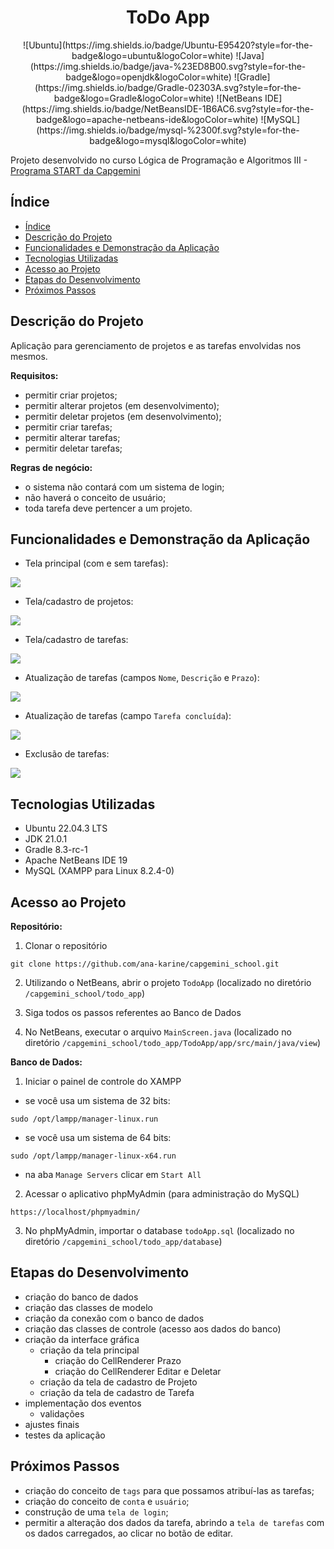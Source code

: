 <h1 align="center"> ToDo App </h1>

<p align="center">
![Ubuntu](https://img.shields.io/badge/Ubuntu-E95420?style=for-the-badge&logo=ubuntu&logoColor=white) ![Java](https://img.shields.io/badge/java-%23ED8B00.svg?style=for-the-badge&logo=openjdk&logoColor=white) ![Gradle](https://img.shields.io/badge/Gradle-02303A.svg?style=for-the-badge&logo=Gradle&logoColor=white) ![NetBeans IDE](https://img.shields.io/badge/NetBeansIDE-1B6AC6.svg?style=for-the-badge&logo=apache-netbeans-ide&logoColor=white) ![MySQL](https://img.shields.io/badge/mysql-%2300f.svg?style=for-the-badge&logo=mysql&logoColor=white)    
</p>

Projeto desenvolvido no curso Lógica de Programação e Algoritmos III - [Programa START da Capgemini](https://startcapgemini.com.br/)

## Índice 

* [Índice](#índice)
* [Descrição do Projeto](#descrição-do-projeto)
* [Funcionalidades e Demonstração da Aplicação](#funcionalidades-e-demonstração-da-aplicação)
* [Tecnologias Utilizadas](#tecnologias-utilizadas)
* [Acesso ao Projeto](#acesso-ao-projeto)
* [Etapas do Desenvolvimento](#etapas-do-desenvolvimento)
* [Próximos Passos](#próximos-passos)

## Descrição do Projeto
Aplicação para gerenciamento de projetos e as tarefas envolvidas nos mesmos.

**Requisitos:**

* permitir criar projetos;
* permitir alterar projetos (em desenvolvimento);
* permitir deletar projetos (em desenvolvimento);
* permitir criar tarefas;
* permitir alterar tarefas;
* permitir deletar tarefas;

**Regras de negócio:**

* o sistema não contará com um sistema de login;
* não haverá o conceito de usuário;
* toda tarefa deve pertencer a um projeto.

## Funcionalidades e Demonstração da Aplicação

* Tela principal (com e sem tarefas):

<img src="./images/general.gif">

* Tela/cadastro de projetos:

<img src="./images/create_projects.gif">

* Tela/cadastro de tarefas:

<img src="./images/create_tasks.gif">

* Atualização de tarefas (campos `Nome`, `Descrição` e `Prazo`):

<img src="./images/update_tasks.gif">

* Atualização de tarefas (campo `Tarefa concluída`):

<img src="./images/update_tasks_status.gif">

* Exclusão de tarefas:

<img src="./images/delete_tasks.gif">

## Tecnologias Utilizadas

* Ubuntu 22.04.3 LTS
* JDK 21.0.1 
* Gradle 8.3-rc-1
* Apache NetBeans IDE 19
* MySQL (XAMPP para Linux 8.2.4-0)

## Acesso ao Projeto

**Repositório:**

1. Clonar o repositório
```
git clone https://github.com/ana-karine/capgemini_school.git
```

2. Utilizando o NetBeans, abrir o projeto `TodoApp` (localizado no diretório `/capgemini_school/todo_app`)

3. Siga todos os passos referentes ao Banco de Dados

4. No NetBeans, executar o arquivo `MainScreen.java` (localizado no diretório `/capgemini_school/todo_app/TodoApp/app/src/main/java/view`)

**Banco de Dados:**

1. Iniciar o painel de controle do XAMPP

- se você usa um sistema de 32 bits:
```
sudo /opt/lampp/manager-linux.run
```
- se você usa um sistema de 64 bits:
```
sudo /opt/lampp/manager-linux-x64.run
```

- na aba `Manage Servers` clicar em `Start All` 

2. Acessar o aplicativo phpMyAdmin (para administração do MySQL)

```
https://localhost/phpmyadmin/
```

3. No phpMyAdmin, importar o database `todoApp.sql` (localizado no diretório `/capgemini_school/todo_app/database`)

## Etapas do Desenvolvimento

* criação do banco de dados
* criação das classes de modelo
* criação da conexão com o banco de dados
* criação das classes de controle (acesso aos dados do banco)
* criação da interface gráfica
    - criação da tela principal
        - criação do CellRenderer Prazo
        - criação do CellRenderer Editar e Deletar
    - criação da tela de cadastro de Projeto
    - criação da tela de cadastro de Tarefa
* implementação dos eventos
    - validações
* ajustes finais
* testes da aplicação

## Próximos Passos
  
* criação do conceito de `tags` para que possamos atribuí-las as tarefas;
* criação do conceito de `conta` e `usuário`;
* construção de uma `tela de login`;
* permitir a alteração dos dados da tarefa, abrindo a `tela de tarefas` com os dados carregados, ao clicar no botão de editar.

